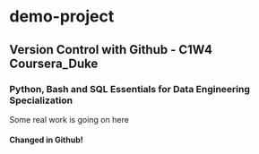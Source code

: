 # demo-project
## Version Control with Github - C1W4 Coursera_Duke
### Python, Bash and SQL Essentials for Data Engineering Specialization

Some real work is going on here

#### Changed in Github!
